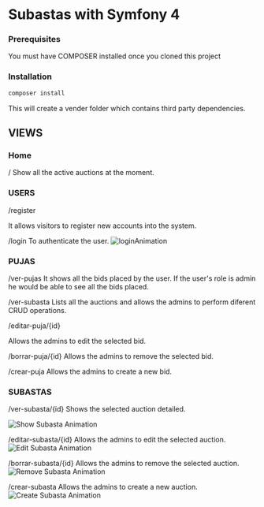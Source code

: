 # Subastas with Symfony 4

### Prerequisites
You must have COMPOSER installed once you cloned this project

### Installation
```sh
composer install
```

This will create a vender folder which contains third party dependencies.

## VIEWS

### Home
/
Show all the active auctions at the moment.
### USERS
/register

It allows visitors to register new accounts into the system.

/login
To authenticate the user.
<img src="http://g.recordit.co/M1GlMVoHex.gif" alt="loginAnimation"/>
### PUJAS
/ver-pujas
It shows all the bids placed by the user. If the user's role is admin he would be able to see all the bids placed.

/ver-subasta
Lists all the auctions and allows the admins to perform diferent CRUD operations.


/editar-puja/{id}

Allows the admins to edit the selected bid.

/borrar-puja/{id}
Allows the admins to remove the selected bid.

/crear-puja
Allows the admins to create a new bid.

### SUBASTAS
/ver-subasta/{id}
Shows the selected auction detailed.

<img src="http://g.recordit.co/n8BSa6Gvdy.gif" alt="Show Subasta Animation"/>

/editar-subasta/{id}
Allows the admins to edit the selected auction.
<img src="http://g.recordit.co/kIWn9VTUUe.gif" alt="Edit Subasta Animation"/>

/borrar-subasta/{id}
Allows the admins to remove the selected auction.
<img src="http://g.recordit.co/50od0KacIb.gif" alt="Remove Subasta Animation"/>

/crear-subasta
Allows the admins to create a new auction.
<img src="https://recordit.co/M75Eskmmml" alt="Create Subasta Animation"/>